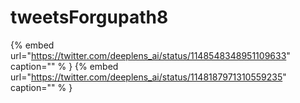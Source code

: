 # tweetsForgupath8

{% embed url="https://twitter.com/deeplens_ai/status/1148548348951109633"  caption="" % }
{% embed url="https://twitter.com/deeplens_ai/status/1148187971310559235"  caption="" % }
